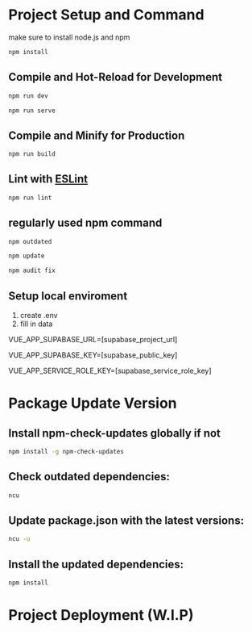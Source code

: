 # Project Setup and Command

make sure to install node.js and npm

```sh
npm install
```

## Compile and Hot-Reload for Development

```sh
npm run dev
```

```sh
npm run serve
```

## Compile and Minify for Production

```sh
npm run build
```

## Lint with [ESLint](https://eslint.org/)

```sh
npm run lint
```

## regularly used npm command

```sh
npm outdated
```

```sh
npm update
```

```sh
npm audit fix
```
## Setup local enviroment
1. create .env
2. fill in data

VUE_APP_SUPABASE_URL=[supabase_project_url]

VUE_APP_SUPABASE_KEY=[supabase_public_key]

VUE_APP_SERVICE_ROLE_KEY=[supabase_service_role_key]
# Package Update Version 

## Install npm-check-updates globally if not 

```sh
npm install -g npm-check-updates
```

## Check outdated dependencies:

```sh
ncu
```

## Update package.json with the latest versions:

```sh
ncu -u
```

## Install the updated dependencies:

```sh
npm install

```

# Project Deployment (W.I.P)

